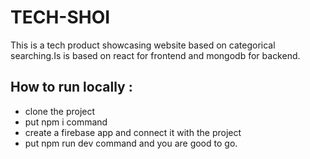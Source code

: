# TECH-SHOI

This is a tech product showcasing website based on categorical searching.Is is based on react for frontend and mongodb for backend.

## How to run locally :

- clone the project
- put npm i command
- create a firebase app and connect it with the project
- put npm run dev command and you are good to go.
